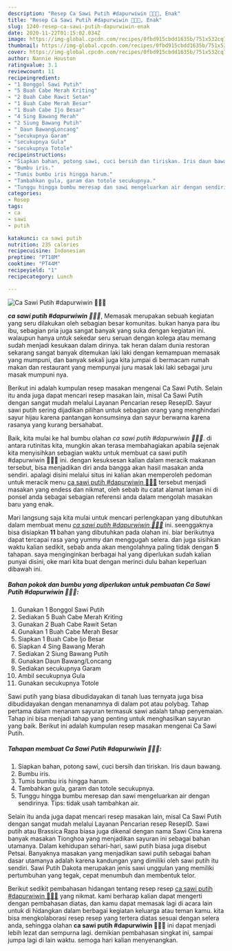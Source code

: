 ```yaml
---
description: "Resep Ca Sawi Putih #dapurwiwin 👩🏻‍🍳, Enak"
title: "Resep Ca Sawi Putih #dapurwiwin 👩🏻‍🍳, Enak"
slug: 1240-resep-ca-sawi-putih-dapurwiwin-enak
date: 2020-11-22T01:15:02.034Z
image: https://img-global.cpcdn.com/recipes/0fbd915cbdd1635b/751x532cq70/ca-sawi-putih-dapurwiwin-👩🏻🍳-foto-resep-utama.jpg
thumbnail: https://img-global.cpcdn.com/recipes/0fbd915cbdd1635b/751x532cq70/ca-sawi-putih-dapurwiwin-👩🏻🍳-foto-resep-utama.jpg
cover: https://img-global.cpcdn.com/recipes/0fbd915cbdd1635b/751x532cq70/ca-sawi-putih-dapurwiwin-👩🏻🍳-foto-resep-utama.jpg
author: Nannie Houston
ratingvalue: 3.1
reviewcount: 11
recipeingredient:
- "1 Bonggol Sawi Putih"
- "5 Buah Cabe Merah Kriting"
- "2 Buah Cabe Rawit Setan"
- "1 Buah Cabe Merah Besar"
- "1 Buah Cabe Ijo Besar"
- "4 Sing Bawang Merah"
- "2 Siung Bawang Putih"
- " Daun BawangLoncang"
- "secukupnya Garam"
- "secukupnya Gula"
- "secukupnya Totole"
recipeinstructions:
- "Siapkan bahan, potong sawi, cuci bersih dan tiriskan. Iris daun bawang."
- "Bumbu iris."
- "Tumis bumbu iris hingga harum."
- "Tambahkan gula, garam dan totole secukupnya."
- "Tunggu hingga bumbu meresap dan sawi mengeluarkan air dengan sendirinya. Tips: tidak usah tambahkan air."
categories:
- Resep
tags:
- ca
- sawi
- putih

katakunci: ca sawi putih 
nutrition: 235 calories
recipecuisine: Indonesian
preptime: "PT18M"
cooktime: "PT44M"
recipeyield: "1"
recipecategory: Lunch

---
```



![Ca Sawi Putih #dapurwiwin 👩🏻‍🍳](https://img-global.cpcdn.com/recipes/0fbd915cbdd1635b/751x532cq70/ca-sawi-putih-dapurwiwin-👩🏻🍳-foto-resep-utama.jpg)

<b><i>ca sawi putih #dapurwiwin 👩🏻‍🍳</i></b>, Memasak merupakan sebuah kegiatan yang seru dilakukan oleh sebagian besar komunitas. bukan hanya para ibu ibu, sebagian pria juga sangat banyak yang suka dengan kegiatan ini. walaupun hanya untuk sekedar seru seruan dengan kolega atau memang sudah menjadi kesukaan dalam dirinya. tak heran dalam dunia restoran sekarang sangat banyak ditemukan laki laki dengan kemampuan memasak yang mumpuni, dan banyak sekali juga kita jumpai di bermacam rumah makan dan restaurant yang mempunyai juru masak laki laki sebagai juru masak mumpuni nya.

Berikut ini adalah kumpulan resep masakan mengenai Ca Sawi Putih. Selain itu anda juga dapat mencari resep masakan lain, misal Ca Sawi Putih dengan sangat mudah melalui Layanan Pencarian resep ResepID. Sayur sawi putih sering dijadikan pilihan untuk sebagian orang yang menghindari sayur hijau karena pantangan konsumsinya dan sayur berwarna karena rasanya yang kurang bersahabat.

Baik, kita mulai ke hal bumbu olahan <i>ca sawi putih #dapurwiwin 👩🏻‍🍳</i>. di antara rutinitas kita, mungkin akan terasa membahagiakan apabila sejenak kita menyisihkan sebagian waktu untuk membuat ca sawi putih #dapurwiwin 👩🏻‍🍳 ini. dengan kesuksesan kalian dalam meracik makanan tersebut, bisa menjadikan diri anda bangga akan hasil masakan anda sendiri. apalagi disini melalui situs ini kalian akan memperoleh pedoman untuk meracik menu <u>ca sawi putih #dapurwiwin 👩🏻‍🍳</u> tersebut menjadi masakan yang endess dan nikmat, oleh sebab itu catat alamat laman ini di ponsel anda sebagai sebagian referensi anda dalam mengolah masakan baru yang enak.


Mari langsung saja kita mulai untuk mencari perlengkapan yang dibutuhkan dalam membuat menu <u><i>ca sawi putih #dapurwiwin 👩🏻‍🍳</i></u> ini. seenggaknya bisa disiapkan <b>11</b> bahan yang dibutuhkan pada olahan ini. biar berikutnya dapat tercapai rasa yang yummy dan menggugah selera. dan juga sisihkan waktu kalian sedikit, sebab anda akan mengolahnya paling tidak dengan <b>5</b> tahapan. saya menginginkan berbagai hal yang diperlukan sudah kalian punyai disini, oke mari kita buat dengan merinci dulu bahan keperluan dibawah ini.

<!--inarticleads1-->

##### Bahan pokok dan bumbu yang diperlukan untuk pembuatan Ca Sawi Putih #dapurwiwin 👩🏻‍🍳:

1. Gunakan 1 Bonggol Sawi Putih
1. Sediakan 5 Buah Cabe Merah Kriting
1. Gunakan 2 Buah Cabe Rawit Setan
1. Gunakan 1 Buah Cabe Merah Besar
1. Siapkan 1 Buah Cabe Ijo Besar
1. Siapkan 4 Sing Bawang Merah
1. Sediakan 2 Siung Bawang Putih
1. Gunakan  Daun Bawang/Loncang
1. Sediakan secukupnya Garam
1. Ambil secukupnya Gula
1. Gunakan secukupnya Totole


Sawi putih yang biasa dibudidayakan di tanah luas ternyata juga bisa dibudidayakan dengan menanamnya di dalam pot atau polybag. Tahap pertama dalam menanam sayuran termasuk sawi adalah tahap penyemaian. Tahap ini bisa menjadi tahap yang penting untuk menghasilkan sayuran yang baik. Berikut ini adalah kumpulan resep masakan mengenai Ca Sawi Putih. 

<!--inarticleads2-->

##### Tahapan membuat Ca Sawi Putih #dapurwiwin 👩🏻‍🍳:

1. Siapkan bahan, potong sawi, cuci bersih dan tiriskan. Iris daun bawang.
1. Bumbu iris.
1. Tumis bumbu iris hingga harum.
1. Tambahkan gula, garam dan totole secukupnya.
1. Tunggu hingga bumbu meresap dan sawi mengeluarkan air dengan sendirinya. Tips: tidak usah tambahkan air.


Selain itu anda juga dapat mencari resep masakan lain, misal Ca Sawi Putih dengan sangat mudah melalui Layanan Pencarian resep ResepID. Sawi putih atau Brassica Rapa biasa juga dikenal dengan nama Sawi Cina karena banyak masakan Tionghoa yang menjadikan sayuran ini sebagai bahan utamanya. Dalam kehidupan sehari-hari, sawi putih biasa juga disebut Petsai. Banyaknya masakan yang menjadikan sawi putih sebagai bahan dasar utamanya adalah karena kandungan yang dimiliki oleh sawi putih itu sendiri. Sawi Putih Dakota merupakan jenis sawi unggulan yang memiliki pertumbuhan yang tegak, cepat menumbuh dan membentuk telor. 

Berikut sedikit pembahasan hidangan tentang resep resep <u>ca sawi putih #dapurwiwin 👩🏻‍🍳</u> yang nikmat. kami berharap kalian dapat mengerti dengan pembahasan diatas, dan kamu dapat memasak lagi di acara lain untuk di hidangkan dalam berbagai kegiatan keluarga atau teman kamu. kita bisa mengkolaborasi resep resep yang tertera diatas sesuai dengan selera anda, sehingga olahan <b>ca sawi putih #dapurwiwin 👩🏻‍🍳</b> ini dapat menjadi lebih lezat dan sempurna lagi. demikian pembahasan singkat ini, sampai jumpa lagi di lain waktu. semoga hari kalian menyenangkan.
